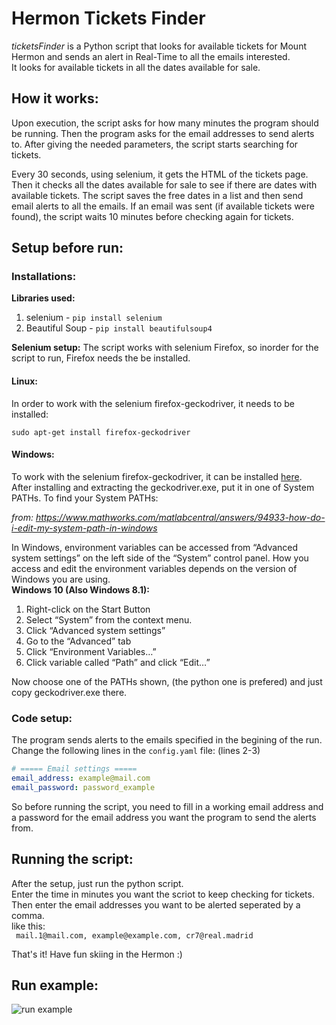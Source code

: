 # Hermon Tickets Finder
*ticketsFinder* is a Python script that looks for available tickets for Mount Hermon
and sends an alert in Real-Time to all the emails interested.\
It looks for available tickets in all the dates available for sale.

## How it works:
Upon execution, the script asks for how many minutes the program should be running.
Then the program asks for the email addresses to send alerts to.
After giving the needed parameters, the script starts searching for tickets.

Every 30 seconds, using selenium, it gets the HTML of the tickets page.
Then it checks all the dates available for sale to see if there are dates with available tickets.
The script saves the free dates in a list and then send email alerts to all the emails.
If an email was sent (if available tickets were found), the script waits 10 minutes before checking again for tickets.

## Setup before run:

### Installations:
**Libraries used:**
1. selenium - ```pip install selenium```
2. Beautiful Soup - ```pip install beautifulsoup4```

**Selenium setup:**
The script works with selenium Firefox, so inorder for the script to run,
Firefox needs the be installed.
#### Linux:
In order to work with the selenium firefox-geckodriver, it needs to be installed:
```shell
sudo apt-get install firefox-geckodriver
```
#### Windows:
To work with the selenium firefox-geckodriver, it can be installed [here](https://github.com/mozilla/geckodriver/releases/tag/v0.29.0).\
After installing and extracting the geckodriver.exe, put it in one of System PATHs.
To find your System PATHs:

*from: https://www.mathworks.com/matlabcentral/answers/94933-how-do-i-edit-my-system-path-in-windows*

In Windows, environment variables can be accessed from “Advanced system settings” on the left side of the “System” control panel.
How you access and edit the environment variables depends on the version of Windows you are using.\
**Windows 10 (Also Windows 8.1):**
  1. Right-click on the Start Button
  2. Select “System” from the context menu.
  3. Click “Advanced system settings”
  4. Go to the “Advanced” tab
  5. Click “Environment Variables…”
  6. Click variable called “Path” and click “Edit…”

Now choose one of the PATHs shown, (the python one is prefered) and just copy geckodriver.exe there.
  
 ### Code setup:
   The program sends alerts to the emails specified in the begining of the run.\
   Change the following lines in the `config.yaml` file: (lines 2-3)
   ```yaml
   # ===== Email settings =====
   email_address: example@mail.com
   email_password: password_example
   ```
   So before running the script, you need to fill in a working email address and a password for the email address you want the program to send the alerts from.
 
 ## Running the script:
 After the setup, just run the python script.\
 Enter the time in minutes you want the scriot to keep checking for tickets.\
 Then enter the email addresses you want to be alerted seperated by a comma.\
 like this:\
 ``` mail.1@mail.com, example@example.com, cr7@real.madrid```
 
 That's it!
 Have fun skiing in the Hermon :)

## Run example:

![run example](https://raw.githubusercontent.com/Tom-stack3/ticketsFinder/main/img/run_example.png)  
